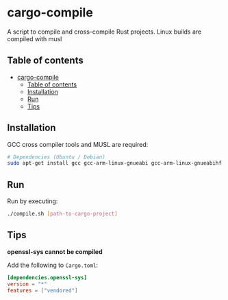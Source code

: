 # cargo-compile

A script to compile and cross-compile Rust projects. Linux builds are compiled with musl

## Table of contents

- [cargo-compile](#cargo-compile)
  - [Table of contents](#table-of-contents)
  - [Installation](#installation)
  - [Run](#run)
  - [Tips](#tips)

## Installation

GCC cross compiler tools and MUSL are required:

```bash
# Dependencies (Ubuntu / Debian)
sudo apt-get install gcc gcc-arm-linux-gnueabi gcc-arm-linux-gnueabihf gcc-mingw-w64 gcc-mingw-w64-x86-64 musl-tools
```

## Run

Run by executing:

```bash
./compile.sh [path-to-cargo-project]
```

## Tips

**openssl-sys cannot be compiled**

Add the following to `Cargo.toml`:

```toml
[dependencies.openssl-sys]
version = "*"
features = ["vendored"]
```